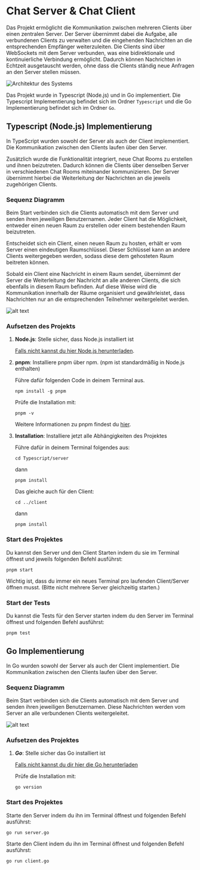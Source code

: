 # Chat Server & Chat Client

Das Projekt ermöglicht die Kommunikation zwischen mehreren Clients über einen zentralen Server.
Der Server übernimmt dabei die Aufgabe, alle verbundenen Clients zu verwalten und die eingehenden Nachrichten an die entsprechenden Empfänger weiterzuleiten.
Die Clients sind über WebSockets mit dem Server verbunden, was eine bidirektionale und kontinuierliche Verbindung ermöglicht.
Dadurch können Nachrichten in Echtzeit ausgetauscht werden, ohne dass die Clients ständig neue Anfragen an den Server stellen müssen.

![Architektur des Systems](figures/architecture.png "Architektur des Systems")

Das Projekt wurde in Typescript (Node.js) und in Go implementiert.
Die Typescript Implementierung befindet sich im Ordner `Typescript` und die Go Implementierung befindet sich im Ordner `Go`.

## Typescript (Node.js) Implementierung

In TypeScript wurden sowohl der Server als auch der Client implementiert.
Die Kommunikation zwischen den Clients laufen über den Server.

Zusätzlich wurde die Funktionalität integriert, neue Chat Rooms zu erstellen und ihnen beizutreten. Dadurch können die Clients über denselben Server in verschiedenen Chat Rooms miteinander kommunizieren. Der Server übernimmt hierbei die Weiterleitung der Nachrichten an die jeweils zugehörigen Clients.

### Sequenz Diagramm

Beim Start verbinden sich die Clients automatisch mit dem Server und senden ihren jeweiligen Benutzernamen. Jeder Client hat die Möglichkeit, entweder einen neuen Raum zu erstellen oder einem bestehenden Raum beizutreten.

Entscheidet sich ein Client, einen neuen Raum zu hosten, erhält er vom Server einen eindeutigen Raumschlüssel. Dieser Schlüssel kann an andere Clients weitergegeben werden, sodass diese dem gehosteten Raum beitreten können.

Sobald ein Client eine Nachricht in einem Raum sendet, übernimmt der Server die Weiterleitung der Nachricht an alle anderen Clients, die sich ebenfalls in diesem Raum befinden. Auf diese Weise wird die Kommunikation innerhalb der Räume organisiert und gewährleistet, dass Nachrichten nur an die entsprechenden Teilnehmer weitergeleitet werden.

![alt text](<figures/Client Server Interaction.png>)

### Aufsetzen des Projekts

1. **Node.js**: Stelle sicher, dass Node.js installiert ist

   [Falls nicht kannst du hier Node.js herunterladen](https://nodejs.org/).

2. **pnpm**: Installiere pnpm über npm. (npm ist standardmäßig in Node.js enthalten)

   Führe dafür folgenden Code in deinem Terminal aus.

   ```
   npm install -g pnpm
   ```

   Prüfe die Installation mit:

   ```
   pnpm -v
   ```

   Weitere Informationen zu pnpm findest du [hier](https://pnpm.io/).

3. **Installation**: Installiere jetzt alle Abhängigkeiten des Projektes

   Führe dafür in deinem Terminal folgendes aus:

   ```
   cd Typescript/server
   ```

   dann

   ```
   pnpm install
   ```

   Das gleiche auch für den Client:

   ```
   cd ../client
   ```

   dann

   ```
   pnpm install
   ```

### Start des Projektes

Du kannst den Server und den Client Starten indem du sie im Terminal öffnest und jeweils folgenden Befehl ausführst:

```
pnpm start
```

Wichtig ist, dass du immer ein neues Terminal pro laufenden Client/Server öffnen musst.
(Bitte nicht mehrere Server gleichzeitig starten.)

### Start der Tests

Du kannst die Tests für den Server starten indem du den Server im Terminal öffnest und folgenden Befehl ausführst:

```
pnpm test
```

## Go Implementierung

In Go wurden sowohl der Server als auch der Client implementiert.
Die Kommunikation zwischen den Clients laufen über den Server.

### Sequenz Diagramm

Beim Start verbinden sich die Clients automatisch mit dem Server und senden ihren jeweiligen Benutzernamen. Diese Nachrichten werden vom Server an alle verbundenen Clients weitergeleitet.

![alt text](<figures/Client Server Interaction Go.png>)

### Aufsetzen des Projektes

1. **_Go_**: Stelle sicher das Go installiert ist

   [Falls nicht kannst du dir hier die Go herunterladen](https://go.dev/dl/)

   Prüfe die Installation mit:

   ```
   go version
   ```

### Start des Projektes

Starte den Server indem du ihn im Terminal öffnest und folgenden Befehl ausführst:

```
go run server.go
```

Starte den Client indem du ihn im Terminal öffnest und folgenden Befehl ausführst:

```
go run client.go
```
